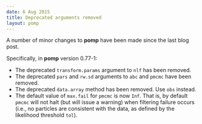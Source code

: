 ```yaml
---
date: 6 Aug 2015
title: Deprecated arguments removed
layout: pomp
---
```


A number of minor changes to **pomp** have been made since the last blog post.
<!--more-->
Specifically, in **pomp** version 0.77-1:

- The deprecated `transform.params` argument to `nlf` has been removed.
- The deprecated `pars` and `rw.sd` arguments to `abc` and `pmcmc` have been removed.
- The deprecated `data.array` method has been removed.
  Use `obs` instead.
- The default value of `max.fail` for `pmcmc` is now `Inf`.
  That is, by default `pmcmc` will not halt (but will issue a warning) when filtering failure occurs (i.e., no particles are consistent with the data, as defined by the likelihood threshold `tol`).
